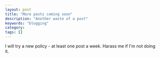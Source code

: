 ```yaml
---
layout: post
title: "More posts coming soon"
description: "Another waste of a post"
keywords: "blogging"
category:
tags: []
---
```

I will try a new policy - at least one post a week. Harass me if I'm not doing it.
